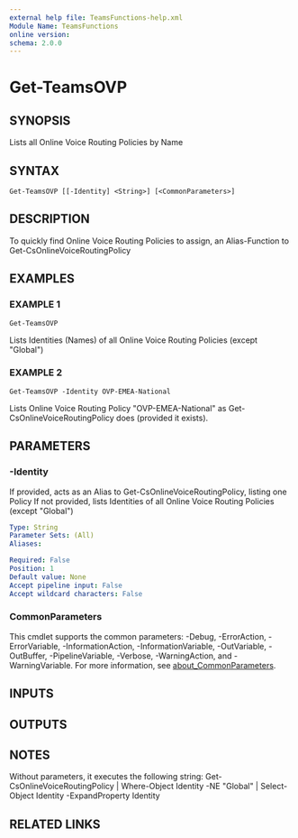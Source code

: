 ```yaml
---
external help file: TeamsFunctions-help.xml
Module Name: TeamsFunctions
online version:
schema: 2.0.0
---
```


# Get-TeamsOVP

## SYNOPSIS
Lists all Online Voice Routing Policies by Name

## SYNTAX

```
Get-TeamsOVP [[-Identity] <String>] [<CommonParameters>]
```

## DESCRIPTION
To quickly find Online Voice Routing Policies to assign, an Alias-Function to Get-CsOnlineVoiceRoutingPolicy

## EXAMPLES

### EXAMPLE 1
```
Get-TeamsOVP
```

Lists Identities (Names) of all Online Voice Routing Policies (except "Global")

### EXAMPLE 2
```
Get-TeamsOVP -Identity OVP-EMEA-National
```

Lists Online Voice Routing Policy "OVP-EMEA-National" as Get-CsOnlineVoiceRoutingPolicy does (provided it exists).

## PARAMETERS

### -Identity
If provided, acts as an Alias to Get-CsOnlineVoiceRoutingPolicy, listing one Policy
If not provided, lists Identities of all Online Voice Routing Policies (except "Global")

```yaml
Type: String
Parameter Sets: (All)
Aliases:

Required: False
Position: 1
Default value: None
Accept pipeline input: False
Accept wildcard characters: False
```

### CommonParameters
This cmdlet supports the common parameters: -Debug, -ErrorAction, -ErrorVariable, -InformationAction, -InformationVariable, -OutVariable, -OutBuffer, -PipelineVariable, -Verbose, -WarningAction, and -WarningVariable. For more information, see [about_CommonParameters](http://go.microsoft.com/fwlink/?LinkID=113216).

## INPUTS

## OUTPUTS

## NOTES
Without parameters, it executes the following string:
Get-CsOnlineVoiceRoutingPolicy | Where-Object Identity -NE "Global" | Select-Object Identity -ExpandProperty Identity

## RELATED LINKS
